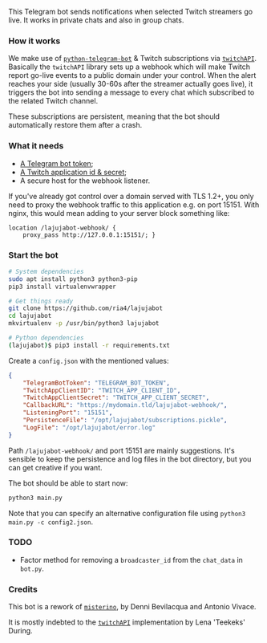 This Telegram bot sends notifications when selected Twitch streamers go live. It works in private chats and also in group chats.

### How it works

We make use of [`python-telegram-bot`](https://github.com/python-telegram-bot/python-telegram-bot) & Twitch subscriptions via [`twitchAPI`](https://github.com/Teekeks/pyTwitchAPI). Basically the `twitchAPI` library sets up a webhook which will make Twitch report go-live events to a public domain under your control. When the alert reaches your side (usually 30-60s after the streamer actually goes live), it triggers the bot into sending a message to every chat which subscribed to the related Twitch channel.

These subscriptions are persistent, meaning that the bot should automatically restore them after a crash.

### What it needs

- [A Telegram bot token](https://core.telegram.org/bots#6-botfather);
- [A Twitch application id & secret](https://dev.twitch.tv/console/apps/create);
- A secure host for the webhook listener.

If you've already got control over a domain served with TLS 1.2+, you only need to proxy the webhook traffic to this application e.g. on port 15151. With nginx, this would mean adding to your server block something like:

```nginx
location /lajujabot-webhook/ {
    proxy_pass http://127.0.0.1:15151/; }
```

### Start the bot

```bash
# System dependencies
sudo apt install python3 python3-pip
pip3 install virtualenvwrapper

# Get things ready
git clone https://github.com/ria4/lajujabot
cd lajujabot
mkvirtualenv -p /usr/bin/python3 lajujabot

# Python dependencies
(lajujabot)$ pip3 install -r requirements.txt
```

Create a `config.json` with the mentioned values:

```json
{
    "TelegramBotToken": "TELEGRAM_BOT_TOKEN",
    "TwitchAppClientID": "TWITCH_APP_CLIENT_ID",
    "TwitchAppClientSecret": "TWITCH_APP_CLIENT_SECRET",
    "CallbackURL": "https://mydomain.tld/lajujabot-webhook/",
    "ListeningPort": "15151",
    "PersistenceFile": "/opt/lajujabot/subscriptions.pickle",
    "LogFile": "/opt/lajujabot/error.log"
}
```

Path `/lajujabot-webhook/` and port 15151 are mainly suggestions. It's sensible to keep the persistence and log files in the bot directory, but you can get creative if you want.

The bot should be able to start now:

```bash
python3 main.py
```

Note that you can specify an alternative configuration file using `python3 main.py -c config2.json`.

### TODO

- Factor method for removing a `broadcaster_id` from the `chat_data` in `bot.py`.

### Credits

This bot is a rework of [`misterino`](https://github.com/avivace/misterino), by Denni Bevilacqua and Antonio Vivace.

It is mostly indebted to the [`twitchAPI`](https://github.com/Teekeks/pyTwitchAPI) implementation by Lena 'Teekeks' During.
